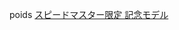 poids
 <a href="http://www.hiwaflow.com/shoponlinejp.asp?cheap=products-c239.html" title="スピードマスター限定 記念モデル">スピードマスター限定 記念モデル</a>